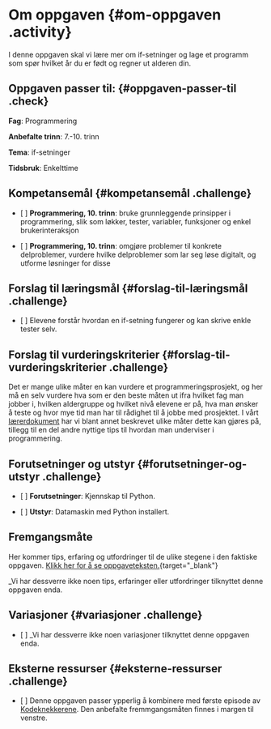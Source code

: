 # Om oppgaven {#om-oppgaven .activity}

I denne oppgaven skal vi lære mer om if-setninger og lage et programm
som spør hvilket år du er født og regner ut alderen din.

## Oppgaven passer til: {#oppgaven-passer-til .check}

**Fag**: Programmering

**Anbefalte trinn**: 7.-10. trinn

**Tema**: if-setninger

**Tidsbruk**: Enkelttime

## Kompetansemål {#kompetansemål .challenge}

-   \[ \] **Programmering, 10. trinn**: bruke grunnleggende prinsipper i
    programmering, slik som løkker, tester, variabler, funksjoner og
    enkel brukerinteraksjon

-   \[ \] **Programmering, 10. trinn**: omgjøre problemer til konkrete
    delproblemer, vurdere hvilke delproblemer som lar seg løse digitalt,
    og utforme løsninger for disse

## Forslag til læringsmål {#forslag-til-læringsmål .challenge}

-   \[ \] Elevene forstår hvordan en if-setning fungerer og kan skrive
    enkle tester selv.

## Forslag til vurderingskriterier {#forslag-til-vurderingskriterier .challenge}

Det er mange ulike måter en kan vurdere et programmeringsprosjekt, og
her må en selv vurdere hva som er den beste måten ut ifra hvilket fag
man jobber i, hvilken aldergruppe og hvilket nivå elevene er på, hva man
ønsker å teste og hvor mye tid man har til rådighet til å jobbe med
prosjektet. I vårt
[lærerdokument](../../pages/hvordan_bruke_lærerveiledning.html) har vi
blant annet beskrevet ulike måter dette kan gjøres på, tillegg til en
del andre nyttige tips til hvordan man underviser i programmering.

## Forutsetninger og utstyr {#forutsetninger-og-utstyr .challenge}

-   \[ \] **Forutsetninger**: Kjennskap til Python.

-   \[ \] **Utstyr**: Datamaskin med Python installert.

## Fremgangsmåte

Her kommer tips, erfaring og utfordringer til de ulike stegene i den
faktiske oppgaven. [Klikk her for å se
oppgaveteksten.](../hvor_gammel_er_du/hvor_gammel_er_du.html){target="_blank"}

\_Vi har dessverre ikke noen tips, erfaringer eller utfordringer
tilknyttet denne oppgaven enda.

## Variasjoner {#variasjoner .challenge}

-   \[ \] \_Vi har dessverre ikke noen variasjoner tilknyttet denne
    oppgaven enda.

## Eksterne ressurser {#eksterne-ressurser .challenge}

-   \[ \] Denne oppgaven passer ypperlig å kombinere med første episode
    av
    [Kodeknekkerene](https://www.nrk.no/skole/xl/kodeknekkerne-1.13033753#Episode%201:%20Hvis/ellers).
    Den anbefalte fremmgangsmåten finnes i margen til venstre.

